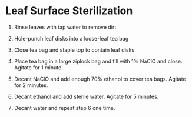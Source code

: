 # Leaf Surface Sterilization	
  
1. Rinse leaves	with tap water to remove dirt	

2. Hole-punch leaf disks into a loose-leaf tea bag

3. Close tea bag and staple top to contain leaf disks

4. Place tea bag in a large ziplock bag and fill with 1% NaClO and close.  Agitate for 1 minute.

5. Decant NaClO and add enough 70% ethanol to cover tea bags.  Agitate for 2 minutes.

6. Decant ethanol and add sterile water.  Agitate for 5 minutes.

7. Decant water and repeat step 6 one time.
